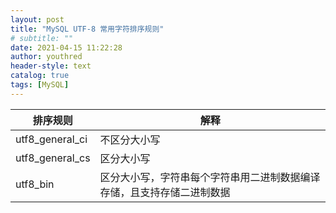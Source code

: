 ```yaml
---
layout: post
title: "MySQL UTF-8 常用字符排序规则"
# subtitle: ""
date: 2021-04-15 11:22:28
author: youthred
header-style: text
catalog: true
tags: [MySQL]
---
```


| 排序规则        | 解释                                                         |
| --------------- | ------------------------------------------------------------ |
| utf8_general_ci | 不区分大小写                                                 |
| utf8_general_cs | 区分大小写                                                   |
| utf8_bin        | 区分大小写，字符串每个字符串用二进制数据编译存储，且支持存储二进制数据 |